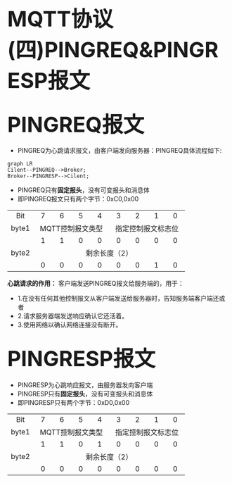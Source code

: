 # <font size =11>MQTT协议(四)PINGREQ&PINGRESP报文</font>
## <font size =8>PINGREQ报文</font>
- PINGREQ为心跳请求报文，由客户端发向服务器：PINGREQ具体流程如下:

```mermaid
graph LR
Cilent--PINGREQ-->Broker;
Broker--PINGRESP-->Cilent;
```
- PINGREQ只有<b>固定报头</b>，没有可变报头和消息体
- 即PINGREQ报文只有两个字节：0xC0,0x00
<table border="0" align="center">
 <tr>
  <td width="27" align="center">Bit</td>
  <td width="27" align="center">7</td>
  <td width="27" align="center">6</td>
  <td width="27" align="center">5</td>
  <td width="27" align="center">4</td>
  <td width="27" align="center">3</td>
  <td width="27" align="center">2</td>
  <td width="27" align="center">1</td>
  <td width="27" align="center">0</td>
 </tr>
 <tr>
  <td>byte1</td>
  <td colspan="4" align="center">MQTT控制报文类型</td>
  <td colspan="4" align="center">指定控制报文标志位</td>
 </tr>
 <tr>
  <td></td>
  <td align="center">1</td>
  <td  align="center">1</td>
  <td  align="center">0</td>
  <td  align="center">0</td>
  <td  align="center">0</td>
  <td  align="center">0</td>
  <td  align="center">0</td>
  <td  align="center">0</td>
 </tr>
 <tr>
  <td  align="center">byte2</td>
  <td colspan="8"  align="center">剩余长度（2）</td>
 </tr>
 <tr>
  <td></td>
  <td align="center">0</td>
  <td align="center">0</td>
  <td align="center">0</td>
  <td align="center">0</td>
  <td align="center">0</td>
  <td align="center">0</td>
  <td align="center">1</td>
  <td align="center">0</td>
 </tr>
</table>

<b>心跳请求的作用：</b>
客户端发送PINGREQ报文给服务端的，用于：
- 1.在没有任何其他控制报文从客户端发送给服务器时，告知服务端客户端还或者
- 2.请求服务器端发送响应确认它还活着。
- 3.使用网络以确认网络连接没有断开。
  
## <font size =8>PINGRESP报文</font>
- PINGRESP为心跳响应报文，由服务器发向客户端
- PINGRESP只有<b>固定报头</b>，没有可变报头和消息体
- 即PINGRESP只有两个字节：0xD0,0x00

<table border="0" align="center">
 <tr>
  <td width="27" align="center">Bit</td>
  <td width="27" align="center">7</td>
  <td width="27" align="center">6</td>
  <td width="27" align="center">5</td>
  <td width="27" align="center">4</td>
  <td width="27" align="center">3</td>
  <td width="27" align="center">2</td>
  <td width="27" align="center">1</td>
  <td width="27" align="center">0</td>
 </tr>
 <tr>
  <td>byte1</td>
  <td colspan="4" align="center">MQTT控制报文类型</td>
  <td colspan="4" align="center">指定控制报文标志位</td>
 </tr>
 <tr>
  <td></td>
  <td align="center">1</td>
  <td  align="center">1</td>
  <td  align="center">0</td>
  <td  align="center">1</td>
  <td  align="center">0</td>
  <td  align="center">0</td>
  <td  align="center">0</td>
  <td  align="center">0</td>
 </tr>
 <tr>
  <td  align="center">byte2</td>
  <td colspan="8"  align="center">剩余长度（2）</td>
 </tr>
 <tr>
  <td></td>
  <td align="center">0</td>
  <td align="center">0</td>
  <td align="center">0</td>
  <td align="center">0</td>
  <td align="center">0</td>
  <td align="center">0</td>
  <td align="center">0</td>
  <td align="center">0</td>
 </tr>
</table>
